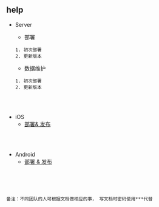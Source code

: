 ## help

- Server 
  - 部署
  ```
  1. 初次部署
  2. 更新版本
  ```

  - 数据维护
  ```
  1. 初次部署
  2. 更新版本
  ```

<br>
<br>

- iOS 
  - [部署& 发布](https://github.com/bstcine/help/wiki/iOS-%E9%83%A8%E7%BD%B2%E4%B8%8E%E5%8F%91%E5%B8%83)


<br>
<br>

- Android 
  - [部署 & 发布](https://github.com/bstcine/help/wiki/Android-%E9%83%A8%E7%BD%B2%E4%B8%8E%E5%8F%91%E5%B8%83)


<br>
<br>
<br>

```
备注：不同团队的人可根据文档做相应的事， 写文档时密码使用***代替
```
